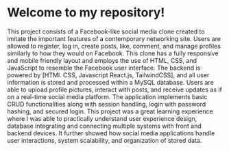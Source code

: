 # Welcome to my repository!

This project consists of a Facebook-like social media clone created to imitate the important features of a contemporary networking site. Users are allowed to register, log in, create posts, like, comment, and manage profiles similarly to how they would on Facebook.
This clone has a fully responsive and mobile friendly layout and employs the use of HTML, CSS, and JavaScript to resemble the Facebook user interface. The backend is powered by [HTMl. CSS, Javascript React.js, TailwindCSS], and all user information is stored and processed within a MySQL database.
Users are able to upload profile pictures, interact with posts, and receive updates as if on a real-time social media platform. The application implements basic CRUD functionalities along with session handling, login with password hashing, and secured login.
This project was a great learning experience where I was able to practically understand user experience design, database integrating and connecting multiple systems with front and backend devices. It further showed how social media applications handle user interactions, system scalability, and organization of stored data.
